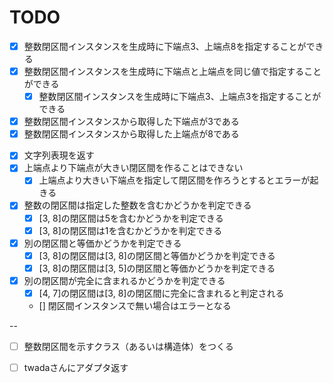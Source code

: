 TODO
=========


<!-- - [x] 整数閉区間インスタンスを生成する -->
- [x] 整数閉区間インスタンスを生成時に下端点3、上端点8を指定することができる
- [x] 整数閉区間インスタンスを生成時に下端点と上端点を同じ値で指定することができる
  - [x] 整数閉区間インスタンスを生成時に下端点3、上端点3を指定することができる
- [x] 整数閉区間インスタンスから取得した下端点が3である
- [x] 整数閉区間インスタンスから取得した上端点が8である
<!-- - [ ] 整数閉区間オブジェクトは下端点と上端点を持つ -->
  <!-- - [ ] 下端点を取得できる -->
  <!-- - [ ] 上端点を取得できる -->
- [x] 文字列表現を返す
- [x] 上端点より下端点が大きい閉区間を作ることはできない
  - [x] 上端点より大きい下端点を指定して閉区間を作ろうとするとエラーが起きる
- [x] 整数の閉区間は指定した整数を含むかどうかを判定できる
  - [x] [3, 8]の閉区間は5を含むかどうかを判定できる
  - [x] [3, 8]の閉区間は1を含むかどうかを判定できる
- [x] 別の閉区間と等価かどうかを判定できる
  - [x] [3, 8]の閉区間は[3, 8]の閉区間と等価かどうかを判定できる
  - [x] [3, 8]の閉区間は[3, 5]の閉区間と等価かどうかを判定できる
- [x] 別の閉区間が完全に含まれるかどうかを判定できる
  - [x] [4, 7]の閉区間は[3, 8]の閉区間に完全に含まれると判定される
  - [] 閉区間インスタンスで無い場合はエラーとなる
  <!-- - [ ] [1, 4]の閉区間は[3, 8]の閉区間に完全に含まれると判定されない
  - [ ] [-1, 2]の閉区間は[3, 8]の閉区間に完全に含まれると判定されない
  - [ ] [7, 10]の閉区間は[3, 8]の閉区間に完全に含まれると判定されない
  - [ ] [9, 12]の閉区間は[3, 8]の閉区間に完全に含まれると判定されない -->

--
- [ ] 整数閉区間を示すクラス（あるいは構造体）をつくる


- [ ] twadaさんにアダプタ返す
